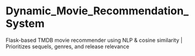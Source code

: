 # Dynamic_Movie_Recommendation_System
Flask-based TMDB movie recommender using NLP &amp; cosine similarity | Prioritizes sequels, genres, and release relevance
